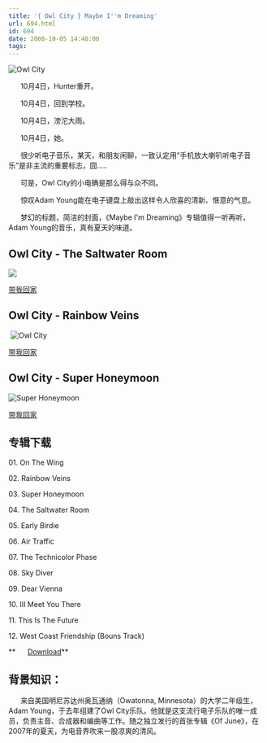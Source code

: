 ```yaml
---
title: '{ Owl City } Maybe I''m Dreaming'
url: 694.html
id: 694
date: 2008-10-05 14:48:00
tags:
---
```


![Owl City](http://cai13.info/blog_pic/2008/10/owlcity.jpg "Owl City")

      10月4日，Hunter重开。

      10月4日，回到学校。

      10月4日，滂沱大雨。

      10月4日，她。

      很少听电子音乐，某天，和朋友闲聊，一致认定用“手机放大喇叭听电子音乐”是非主流的重要标志，囧.....

      可是，Owl City的小电确是那么得与众不同。

      惊叹Adam Young能在电子键盘上敲出这样令人欣喜的清新、惬意的气息。

      梦幻的标题，简洁的封面，《Maybe I'm Dreaming》专辑值得一听再听，Adam Young的音乐，真有夏天的味道。

Owl City - The Saltwater Room
-----------------------------

![](http://www.shineblog.com/UploadFiles/2008-4/46870001.jpg)

[带我回家](http://cdn1-03.projectplaylist.com/e1/static10/349/2103571.mp3 "Owl City-The Saltwater Room")

Owl City - Rainbow Veins
------------------------

 ![Owl City](http://cai13.info/blog_pic/2008/10/e1d4b051280731958d543046.jpg "Owl City")

[带我回家](http://cdn1-99.projectplaylist.com/e1/static10/mp3rss/audio/322467.mp3 "Rainbow Veins Owl City")

Owl City - Super Honeymoon
--------------------------

![Super Honeymoon](http://cai13.info/blog_pic/2008/10/cbea07f6a5adef34730eec84.jpg "Super Honeymoon")

[带我回家](http://cdn1-99.projectplaylist.com/e1/static10/mp3rss/audio/322467.mp3 "Rainbow Veins Owl City")

专辑下载
----

01\. On The Wing

02\. Rainbow Veins

03\. Super Honeymoon

04\. The Saltwater Room

05\. Early Birdie

06\. Air Traffic

07\. The Technicolor Phase

08\. Sky Diver

09\. Dear Vienna

10\. III Meet You There

11\. This Is The Future

12\. West Coast Friendship (Bouns Track)

**      [Download](http://www.rayfile.com/files/523f361e-1fe2-11dd-b6b4-0014221f4662/)**

背景知识：
-----

      来自美国明尼苏达州奥瓦通纳（Owatonna, Minnesota）的大学二年级生，Adam Young，于去年组建了Owl City乐队。他就是这支流行电子乐队的唯一成员，负责主音、合成器和编曲等工作。随之独立发行的首张专辑《Of June》，在2007年的夏天，为电音界吹来一股凉爽的清风。